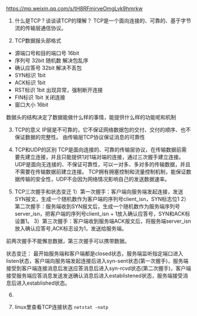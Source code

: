 https://mp.weixin.qq.com/s/tH8RFmjrveOmgLvk9hmrkw

1. 什么是TCP？谈谈读TCP的理解？
TCP是一个面向连接的、可靠的、基于字节流的传输层通信协议。

2. TCP数据报头部格式
- 源端口号和目的端口号 16bit
- 序列号 32bit 随机数 解决包乱序
- 确认应答号 32bit 解决不丢包
- SYN标识 1bit
- ACK标识 1bit
- RST标识 1bit 出现异常，强制断开连接
- FIN标识 1bit 关闭连接
- 窗口大小 16bit

数据头的结构决定了数据能做什么样的事情，能提供什么样的功能呢和机制

3. TCP的意义
IP层是不可靠的，它不保证网络数据包的交付、交付的顺序、也不保证数据的完整性。
由传输层TCP协议保证消息的可靠性

4. TCP和UDP的区别
TCP是面向连接的、可靠的传输层协议，在传输数据前需要先建立连接，并且只能提供1对1端对端的连接，通过三次握手建立连接。
UDP是面向无连接的、不保证可靠性，可以一对多、多对多的传输数据，并且不需要在传输数据前建立连接。
TCP拥有拥塞控制和流量控制机制，能保证数据传输的安全性，UDP不会因为网络情况影响自己的发送数据速率。

5. TCP三次握手和状态变迁
1）第一次握手：客户端向服务端发起连接，发送SYN报文，生成一个随机数作为客户端的序列号client_isn，SYN标志位1
2）第二次握手：服务端收到SYN报文后，生成一个随机数作为服务端序列号server_isn，把客户端的序列号client_isn + 1放入确认应答号，SYN和ACK标设置1。
3）第三次握手：客户端收到服务端ACK报文后，将服务端server_isn放入确认应答号,ACK标志设为1，发送给服务端。

前两次握手不能懈怠数据，第三次握手可以携带数据。

状态变迁：
最开始服务端和客户端都是closed状态，服务端监听指定端口进入listen状态，客户端向服务端发起连接后进入syn-sent状态(第一次握手)，服务端接受到客户端连接消息后发送应答消息后进入syn-rcvd状态(第二次握手)，客户端接受服务端应答消息发送发送确认消息后进入establistened状态，服务端接受消息后进入established状态。

6. 



7. linux里查看TCP连接状态
`netstat -natp`






